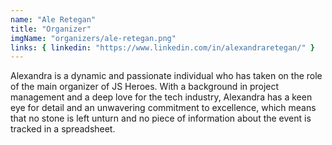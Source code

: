 ```yaml
---
name: "Ale Retegan"
title: "Organizer"
imgName: "organizers/ale-retegan.png"
links: { linkedin: "https://www.linkedin.com/in/alexandraretegan/" }
---
```


Alexandra is a dynamic and passionate individual who has taken on the role of the main organizer of JS Heroes. With a background in project management and a deep love for the tech industry, Alexandra has a keen eye for detail and an unwavering commitment to excellence, which means that no stone is left unturn and no piece of information about the event is tracked in a spreadsheet.
